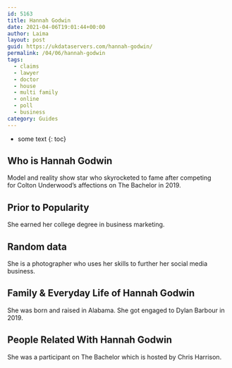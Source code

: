 ```yaml
---
id: 5163
title: Hannah Godwin
date: 2021-04-06T19:01:44+00:00
author: Laima
layout: post
guid: https://ukdataservers.com/hannah-godwin/
permalink: /04/06/hannah-godwin
tags:
  - claims
  - lawyer
  - doctor
  - house
  - multi family
  - online
  - poll
  - business
category: Guides
---
```


* some text
{: toc}


## Who is Hannah Godwin
                  
                  
                  
Model and reality show star who skyrocketed to fame after competing for Colton Underwood&#8217;s affections on The Bachelor in 2019.  
                  
              
            
              
            
                
                
                
## Prior to Popularity
                  
                  
                  
She earned her college degree in business marketing. 
                  
              
            
              
            
                
                
                
## Random data
                  
                  
                  
She is a photographer who uses her skills to further her social media business.
                  
              
            
              
            
                
                
                
## Family & Everyday Life of Hannah Godwin
                  
                  
                  
She was born and raised in Alabama. She got engaged to Dylan Barbour in 2019.
                  
              
            
              
            
                
                
                
## People Related With Hannah Godwin
                  
                  
                  
She was a participant on The Bachelor which is hosted by Chris Harrison.
                  
              
            
              
            
                
              
            
              
              
            
            
              
            
          
          
          